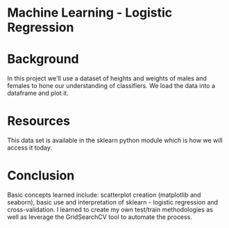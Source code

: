 # Machine Learning - Logistic Regression

# Background

In this project we'll use a dataset of heights and weights of males and females to hone our understanding of classifiers. We load the data into a dataframe and plot it.

# Resources

This data set is available in the sklearn python module which is how we will access it today.

# Conclusion

Basic concepts learned include: scatterplot creation (matplotlib and seaborn),  basic use and interpretation of sklearn - logistic regression and cross-validation. I learned to create my own test/train methodologies as well as leverage the GridSearchCV tool to automate the process. 